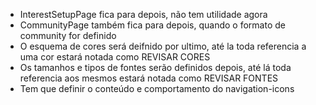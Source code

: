 - InterestSetupPage fica para depois, não tem utilidade agora
- CommunityPage também fica para depois, quando o formato de community for definido
- O esquema de cores será deifnido por ultimo, até la toda referencia a uma cor estará notada como REVISAR CORES
- Os tamanhos e tipos de fontes serão definidos depois, até lá toda referencia aos mesmos estará notada como REVISAR FONTES
- Tem que definir o conteúdo e comportamento do navigation-icons